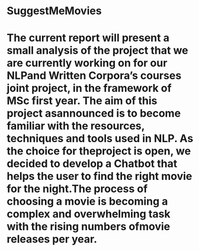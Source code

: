 # SuggestMeMovies
# The current report will present a small analysis of the project that we are currently working on for our NLPand Written Corpora’s courses joint project, in the framework of MSc first year.  The aim of this project asannounced is to become familiar with the resources, techniques and tools used in NLP. As the choice for theproject is open, we decided to develop a Chatbot that helps the user to find the right movie for the night.The process of choosing a movie is becoming a complex and overwhelming task with the rising numbers ofmovie releases per year.
